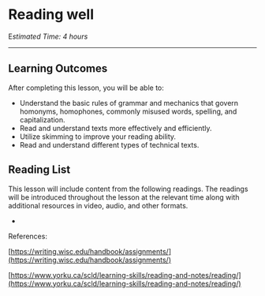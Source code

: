 # Reading well

E*stimated Time: 4 hours*

---

## Learning Outcomes

After completing this lesson, you will be able to:

- Understand the basic rules of grammar and mechanics that govern homonyms, homophones, commonly misused words, spelling, and capitalization.
- Read and understand texts more effectively and efficiently.
- Utilize skimming to improve your reading ability.
- Read and understand different types of technical texts.

## Reading List

This lesson will include content from the following readings. The readings will be introduced throughout the lesson at the relevant time along with additional resources in video, audio, and other formats.

- 

References:

[https://writing.wisc.edu/handbook/assignments/](https://writing.wisc.edu/handbook/assignments/)

[https://www.yorku.ca/scld/learning-skills/reading-and-notes/reading/](https://www.yorku.ca/scld/learning-skills/reading-and-notes/reading/)
